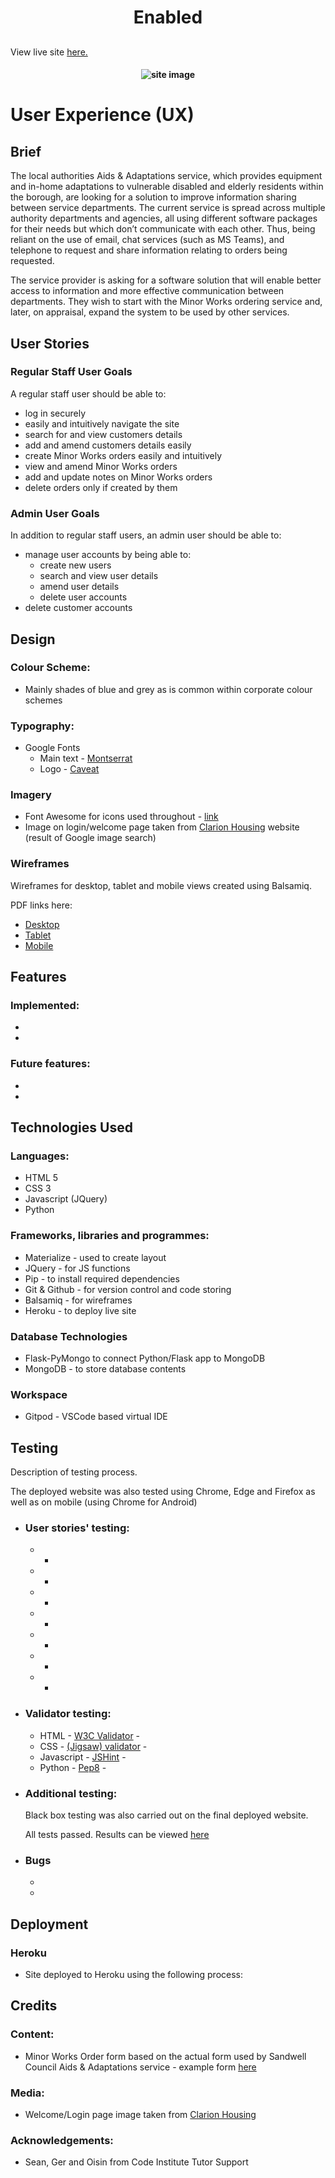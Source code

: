 <h1 align="center">Enabled</h1>
<h2 align="center"></h2>

View live site [here.](https://bit.ly/3IvP6Mw)

<h4 align="center"><img src="" alt="site image"></h4>

# User Experience (UX) 

## Brief

The local authorities Aids & Adaptations service, which provides equipment and in-home adaptations to vulnerable disabled and elderly residents within the borough, are looking for a solution to improve information sharing between service departments. The current service is spread across multiple authority departments and agencies, all using different software packages for their needs but which don’t communicate with each other. Thus, being reliant on the use of email, chat services (such as MS Teams), and telephone to request and share information relating to orders being requested.

The service provider is asking for a software solution that will enable better access to information and more effective communication between departments. They wish to start with the Minor Works ordering service and, later, on appraisal, expand the system to be used by other services.

## User Stories
### Regular Staff User Goals
A regular staff user should be able to:
  - log in securely
  - easily and intuitively navigate the site
  - search for and view customers details
  - add and amend customers details easily
  - create Minor Works orders easily and intuitively
  - view and amend Minor Works orders
  - add and update notes on Minor Works orders
  - delete orders only if created by them

### Admin User Goals
In addition to regular staff users, an admin user should be able to:
  - manage user accounts by being able to:
    - create new users
    - search and view user details
    - amend user details
    - delete user accounts
  - delete customer accounts


## Design
### Colour Scheme:
  - Mainly shades of blue and grey as is common within corporate colour schemes

### Typography:
  - Google Fonts
    - Main text - [Montserrat](https://bit.ly/3MgPTDs)
    - Logo - [Caveat](https://bit.ly/35dPf90)

### Imagery
  - Font Awesome for icons used throughout - [link](https://bit.ly/3tfSjJN)
  - Image on login/welcome page taken from [Clarion Housing](https://bit.ly/3tdXhXn) website (result of Google image search)

### Wireframes

Wireframes for desktop, tablet and mobile views created using Balsamiq.

PDF links here:
  - [Desktop]()
  - [Tablet]()
  - [Mobile]()

## Features

### Implemented:
  -
  -


### Future features:
  -
  -

## Technologies Used

### Languages:
  - HTML 5
  - CSS 3
  - Javascript (JQuery)
  - Python

### Frameworks, libraries and programmes:
  - Materialize - used to create layout
  - JQuery - for JS functions
  - Pip - to install required dependencies
  - Git & Github - for version control and code storing
  - Balsamiq - for wireframes
  - Heroku - to deploy live site

### Database Technologies
  - Flask-PyMongo to connect Python/Flask app to MongoDB
  - MongoDB - to store database contents

### Workspace
  - Gitpod - VSCode based virtual IDE

## Testing

Description of testing process.

The deployed website was also tested using Chrome, Edge and Firefox as well as on mobile (using Chrome for Android)

- ### User stories' testing:
    - 
        - 
    - 
        - 
    - 
        - 
    - 
        - 
    - 
        - 
    - 
        - 
    - 
        - 

- ### Validator testing:
    - HTML - [W3C Validator]() - 
    - CSS - [(Jigsaw) validator]() - 
    - Javascript - [JSHint]() - 
    - Python - [Pep8]() - 

- ### Additional testing:
    Black box testing was also carried out on the final deployed website.
    
    All tests passed. Results can be viewed [here]()

- ### Bugs
    - 
    - 

## Deployment
### Heroku
  - Site deployed to Heroku using the following process:



## Credits

### Content:
- Minor Works Order form based on the actual form used by Sandwell Council Aids & Adaptations service - example form [here]()
 
### Media:
- Welcome/Login page image taken from [Clarion Housing](https://bit.ly/3tdXhXn)

### Acknowledgements:
- Sean, Ger and Oisin from Code Institute Tutor Support

